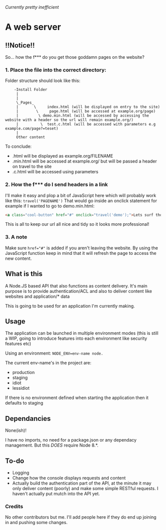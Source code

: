 *Currently pretty inefficient*


# A web server

## !!Notice!!
So... how the f*** do you get those goddamn pages on the website?

### 1. Place the file into the correct directory:
Folder structure should look like this:
```
    -Install Folder
     |
     |
     \_Pages_
     |       \     index.html (will be displayed on entry to the site)
     |        \     page.html (will be accessed at example.org/page)
     |         \ demo.min.html (will be accessed by accessing the website with a header so the url will remain example.org/)
     |          \  test.c.html (will be accessed with parameters e.g example.com/page?=teset)
     |
     Other content
```
To conclude:
- .html will be displayed as example.org/FILENAME
- .min.html will be accessed at example.org/ but will be passed a header on travel to the site
- .c.html will be accessed using parameters

### 2. How the f*** do I send headers in a link
I'll make it easy and plop a bit of JavaScript here which will probably work like this:
`travel('PAGENAME')`
That would go inside an onclick statement for example if I wanted to go to demo.min.html:
```html
<a class="cool-button" href="#" onclick="travel('demo');">Lets surf those internet waves!<br>Signed<br> -Your Grandma</a>
```
This is all to keep our url all nice and tidy so it looks more professional!

### 3. A note
Make sure `href="#"` is added if you aren't leaving the website. By using the JavaScript function keep in mind that it will refresh the page to access the new content. 

## What is this
A Node.JS based API that also functions as content delivery. It's main purpose is to provide authentication/ACL and also to deliver content like websites and application/* data

This is going to be used for an application I'm currently making.

## Usage
The application can be launched in multiple environment modes (this is still a WIP, going to introduce features into each environment like security features etc)

Using an environment:
`NODE_ENV=env-name node.`

The current env-name's in the project are:
- production
- staging
- idiot
- lessidiot

If there is no environment defined when starting the application then it defaults to staging

## Dependancies
None(ish)!

I have no imports, no need for a package.json or any dependacy management. But this *DOES* require Node 8.*.

## To-do
- Logging
- Change how the console displays requests and content
- Actually build the authentication part of the API, at the minute it may only deliver content (poorly) and make some simple RESTful requests. I haven't actually put mutch into the API yet.

### Credits
No other contributors but me. I'll add people here if they do end up joining in and pushing some changes.

